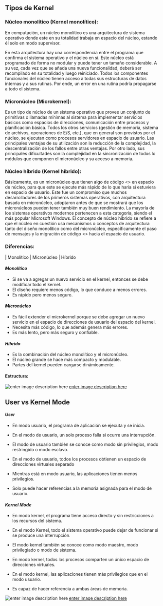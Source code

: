 ## **Tipos de Kernel**

### **Núcleo monolítico (Kernel monolítico):**

En computación, un núcleo monolítico es una arquitectura de sistema operativo donde este en su totalidad trabaja en espacio del núcleo, estando él solo en modo supervisor.

En esta arquitectura hay una correspondencia entre el programa que confirma el sistema operativo y el núcleo en sí.
Este núcleo está programado de forma no modular y puede tener un tamaño considerable. A su vez, cada vez que se añada una nueva funcionalidad, deberá ser recompilado en su totalidad y luego reiniciado. Todos los componentes funcionales del núcleo tienen acceso a todas sus estructuras de datos internas y a sus rutinas. Por ende, un error en una rutina podría propagarse a todo el sistema.

### **Micronúcleo (Microkernel):**

Es un tipo de núcleo de un sistema operativo que provee un conjunto de primitivas o llamadas mínimas al sistema para implementar servicios básicos como espacios de direcciones, comunicación entre procesos y planificación básica. Todos los otros servicios (gestión de memoria, sistema de archivos, operaciones de E/S, etc.), que en general son provistos por el núcleo, se ejecutan como procesos servidores en espacio de usuario.
Las principales ventajas de su utilización son la reducción de la complejidad, la descentralización de los fallos entre otras ventajas. Por otro lado, sus principales dificultades son la complejidad en la sincronización de todos lo módulos que componen el micronúcleo y su acceso a memoria.

### **Núcleo híbrido (Kernel híbrido):**

Básicamente, es un micronúcleo que tienen algo de código <<no esencial>> en espacio de núcleo, para que este se ejecute más rápido de lo que haría si estuviera en espacio de usuario. Este fue un compromiso que muchos desarrolladores de los primeros sistemas operativos, con arquitectura basada en micronúcleo, adoptaron antes de que se mostrará que los micronúcleos pueden tener también muy buen rendimiento.
La mayoría de los sistemas operativos modernos pertenecen a esta categoría, siendo el más popular Microsoft Windows.
El concepto de núcleo híbrido se refiere a que el núcleo en cuestión usa mecanismos o conceptos de arquitectura tanto del diseño monolítico como del micronúcleo, específicamente el paso de mensajes y la migración de código <<no esencial>> hacia el espacio de usuario.

### **Diferencias:**
| Monolítico | Micronúcleo  | Híbrido 

#### ***Monolítico***
- Si se va a agregar un nuevo servicio en el kernel, entonces se debe modificar todo el kernel.
- El diseño requiere menos código, lo que conduce a menos errores.
- Es rápido pero menos seguro.

#### ***Micronúcleo***
- Es fácil extender el microkernel porque se debe agregar un nuevo servicio en el espacio de direcciones de usuario del espacio del kernel.
- Necesita más código, lo que además genera más errores.
- Es más lento, pero más seguro y confiable.

#### ***Híbrido***
- Es la combinación del núcleo monolítico y el micronúcleo.
- El núcleo grande se hace más compacto y modulable.
- Partes del kernel pueden cargarse dinámicamente.

#### Estructura:

![enter image description here](https://www.softwaretestinghelp.com/wp-content/qa/uploads/2019/02/1920px-OS-structure2.svg.png)
[enter image description here](https://www.softwaretestinghelp.com/wp-content/qa/uploads/2019/02/1920px-OS-structure2.svg.png)


## **User vs Kernel Mode**

#### ***User***

- En modo usuario, el programa de aplicación se ejecuta y se inicia.

- En el modo de usuario, un solo proceso falla si ocurre una interrupción.

- El modo de usuario también se conoce como modo sin privilegios, modo restringido o modo esclavo.

- En el modo de usuario, todos los procesos obtienen un espacio de direcciones virtuales separado

- Mientras está en modo usuario, las aplicaciones tienen menos privilegios.

- Solo puede hacer referencias a la memoria asignada para el modo de usuario. 

#### ***Kernel Mode***

- En modo kernel, el programa tiene acceso directo y sin restricciones a los recursos del sistema.

- En el modo Kernel, todo el sistema operativo puede dejar de funcionar si se produce una interrupción.

- El modo kernel también se conoce como modo maestro, modo privilegiado o modo de sistema.

- En modo kernel, todos los procesos comparten un único espacio de direcciones virtuales.

- En el modo kernel, las aplicaciones tienen más privilegios que en el modo usuario.

- Es capaz de hacer referencia a ambas áreas de memoria.


![enter image description here](https://learn.microsoft.com/en-us/windows-hardware/drivers/gettingstarted/images/userandkernelmode01.png)
[enter image description here](https://learn.microsoft.com/en-us/windows-hardware/drivers/gettingstarted/images/userandkernelmode01.png)